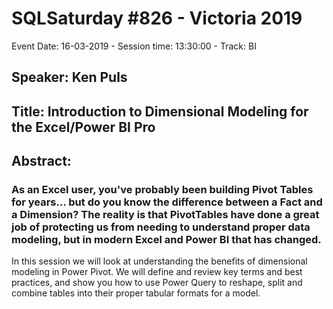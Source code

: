 # SQLSaturday #826 - Victoria 2019
Event Date: 16-03-2019 - Session time: 13:30:00 - Track: BI
## Speaker: Ken Puls
## Title: Introduction to Dimensional Modeling for the Excel/Power BI Pro
## Abstract:
### As an Excel user, you've probably been building Pivot Tables for years… but do you know the difference between a Fact and a Dimension? The reality is that PivotTables have done a great job of protecting us from needing to understand proper data modeling, but in modern Excel and Power BI that has changed.
In this session we will look at understanding the benefits of dimensional modeling in Power Pivot. We will define and review key terms and best practices, and show you how to use Power Query to reshape, split and combine tables into their proper tabular formats for a model.
